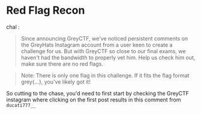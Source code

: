 # Red Flag Recon

chal :
> Since announcing GreyCTF, we've noticed persistent comments on the GreyHats Instagram account from a user keen to create a challenge for us. But with GreyCTF so close to our final exams, we haven't had the bandwidth to properly vet him. Help us check him out, make sure there are no red flags.

>Note: There is only one flag in this challenge. If it fits the flag format grey{...}, you've likely got it!

So cutting to the chase, you'd need to first start by checking the GreyCTF instagram where clicking on the first post results in this comment from ``ducati777__``
